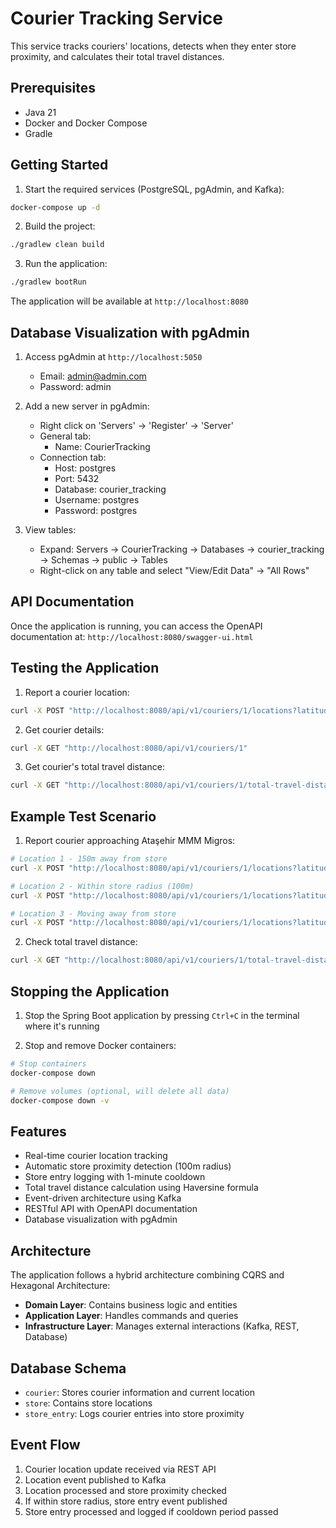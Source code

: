 # Courier Tracking Service

This service tracks couriers' locations, detects when they enter store proximity, and calculates their total travel distances.

## Prerequisites

- Java 21
- Docker and Docker Compose
- Gradle

## Getting Started

1. Start the required services (PostgreSQL, pgAdmin, and Kafka):
```bash
docker-compose up -d
```

2. Build the project:
```bash
./gradlew clean build
```

3. Run the application:
```bash
./gradlew bootRun
```

The application will be available at `http://localhost:8080`

## Database Visualization with pgAdmin

1. Access pgAdmin at `http://localhost:5050`
   - Email: admin@admin.com
   - Password: admin

2. Add a new server in pgAdmin:
   - Right click on 'Servers' → 'Register' → 'Server'
   - General tab:
     - Name: CourierTracking
   - Connection tab:
     - Host: postgres
     - Port: 5432
     - Database: courier_tracking
     - Username: postgres
     - Password: postgres

3. View tables:
   - Expand: Servers → CourierTracking → Databases → courier_tracking → Schemas → public → Tables
   - Right-click on any table and select "View/Edit Data" → "All Rows"

## API Documentation

Once the application is running, you can access the OpenAPI documentation at:
`http://localhost:8080/swagger-ui.html`

## Testing the Application

1. Report a courier location:
```bash
curl -X POST "http://localhost:8080/api/v1/couriers/1/locations?latitude=40.9923307&longitude=29.1244229"
```

2. Get courier details:
```bash
curl -X GET "http://localhost:8080/api/v1/couriers/1"
```

3. Get courier's total travel distance:
```bash
curl -X GET "http://localhost:8080/api/v1/couriers/1/total-travel-distance"
```

## Example Test Scenario

1. Report courier approaching Ataşehir MMM Migros:
```bash
# Location 1 - 150m away from store
curl -X POST "http://localhost:8080/api/v1/couriers/1/locations?latitude=40.9923307&longitude=29.1234229"

# Location 2 - Within store radius (100m)
curl -X POST "http://localhost:8080/api/v1/couriers/1/locations?latitude=40.9923307&longitude=29.1244229"

# Location 3 - Moving away from store
curl -X POST "http://localhost:8080/api/v1/couriers/1/locations?latitude=40.9923307&longitude=29.1254229"
```

2. Check total travel distance:
```bash
curl -X GET "http://localhost:8080/api/v1/couriers/1/total-travel-distance"
```

## Stopping the Application

1. Stop the Spring Boot application by pressing `Ctrl+C` in the terminal where it's running

2. Stop and remove Docker containers:
```bash
# Stop containers
docker-compose down

# Remove volumes (optional, will delete all data)
docker-compose down -v
```

## Features

- Real-time courier location tracking
- Automatic store proximity detection (100m radius)
- Store entry logging with 1-minute cooldown
- Total travel distance calculation using Haversine formula
- Event-driven architecture using Kafka
- RESTful API with OpenAPI documentation
- Database visualization with pgAdmin

## Architecture

The application follows a hybrid architecture combining CQRS and Hexagonal Architecture:

- **Domain Layer**: Contains business logic and entities
- **Application Layer**: Handles commands and queries
- **Infrastructure Layer**: Manages external interactions (Kafka, REST, Database)

## Database Schema

- `courier`: Stores courier information and current location
- `store`: Contains store locations
- `store_entry`: Logs courier entries into store proximity

## Event Flow

1. Courier location update received via REST API
2. Location event published to Kafka
3. Location processed and store proximity checked
4. If within store radius, store entry event published
5. Store entry processed and logged if cooldown period passed 